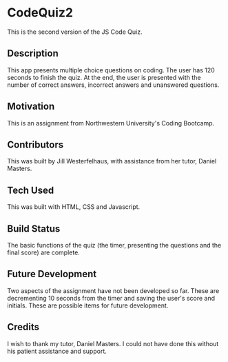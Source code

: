 # CodeQuiz2
This is the second version of the JS Code Quiz.

## Description
This app presents multiple choice questions on coding.  The user has 120 seconds to finish the quiz.  At the end, the user is presented with the number of correct answers, incorrect answers and unanswered questions.

## Motivation
This is an assignment from Northwestern University's Coding Bootcamp.

## Contributors
This was built by Jill Westerfelhaus, with assistance from her tutor, Daniel Masters.

## Tech Used
This was built with HTML, CSS and Javascript.

## Build Status
The basic functions of the quiz (the timer, presenting the questions and the final score) are complete.  

## Future Development
Two aspects of the assignment have not been developed so far.  These are decrementing 10 seconds from the timer and saving the user's score and initials.  These are possible items for future development.

## Credits
I wish to thank my tutor, Daniel Masters. I could not have done this without his patient assistance and support.
